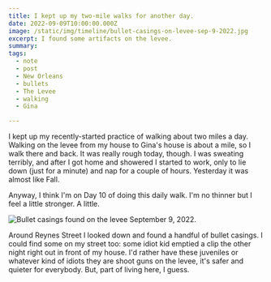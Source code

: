 ```yaml
---
title: I kept up my two-mile walks for another day.
date: 2022-09-09T10:00:00.000Z
image: /static/img/timeline/bullet-casings-on-levee-sep-9-2022.jpg
excerpt: I found some artifacts on the levee.
summary: 
tags:
  - note 
  - post
  - New Orleans
  - bullets
  - The Levee
  - walking
  - Gina

---
```


I kept up my recently-started practice of walking about two miles a day. Walking on the levee from my house to Gina's house is about a mile, so I walk there and back. It was really rough today, though. I was sweating terribly, and after I got home and showered I started to work, only to lie down (just for a minute) and nap for a couple of hours. Yesterday it was almost like Fall.

Anyway, I think I'm on Day 10 of doing this daily walk. I'm no thinner but I feel a little stronger. A little.

![Bullet casings found on the levee September 9, 2022.](/static/img/timeline/bullet-casings-on-levee-sep-9-2022.jpg)


Around Reynes Street I looked down and found a handful of bullet casings. I could find some on my street too: some idiot kid emptied a clip the other night right out in front of my house. I'd rather have these juveniles or whatever kind of idiots they are shoot guns on the levee, it's safer and quieter for everybody. But, part of living here, I guess.

